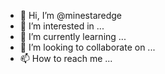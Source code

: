 - 👋 Hi, I’m @minestaredge
- 👀 I’m interested in ...
- 🌱 I’m currently learning ...
- 💞️ I’m looking to collaborate on ...
- 📫 How to reach me ...

<!---
minestaredge/minestaredge is a ✨ special ✨ repository because its `README.md` (this file) appears on your GitHub profile.
You can click the Preview link to take a look at your changes.
--->
